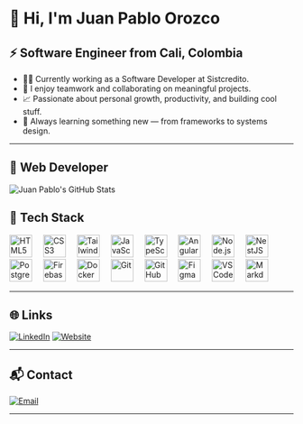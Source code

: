 # 👋 Hi, I'm Juan Pablo Orozco

## ⚡ Software Engineer from Cali, Colombia

- 👨‍💻 Currently working as a Software Developer at Sistcredito.
- 🤝 I enjoy teamwork and collaborating on meaningful projects.
- 📈 Passionate about personal growth, productivity, and building cool stuff.
- 🧠 Always learning something new — from frameworks to systems design.

---


## 🤖 Web Developer

![Juan Pablo's GitHub Stats](https://github-readme-stats.vercel.app/api?username=juanpaorozco63&show_icons=true&theme=tokyonight&count_private=true)

## 🚀 Tech Stack

<div align="left">
  <img src="https://skillicons.dev/icons?i=html" height="40" alt="HTML5" />
  <img width="12" />
  <img src="https://skillicons.dev/icons?i=css" height="40" alt="CSS3" />
  <img width="12" />
  <img src="https://skillicons.dev/icons?i=tailwind" height="40" alt="Tailwind CSS" />
  <img width="12" />
  <img src="https://skillicons.dev/icons?i=js" height="40" alt="JavaScript" />
  <img width="12" />
  <img src="https://skillicons.dev/icons?i=ts" height="40" alt="TypeScript" />
  <img width="12" />
  <img src="https://skillicons.dev/icons?i=angular" height="40" alt="Angular" />
  <img width="12" />
  <img src="https://skillicons.dev/icons?i=nodejs" height="40" alt="Node.js" />
  <img width="12" />
  <img src="https://skillicons.dev/icons?i=nestjs" height="40" alt="NestJS" />
  <img width="12" />
  <img src="https://skillicons.dev/icons?i=postgres" height="40" alt="PostgreSQL" />
  <img width="12" />
  <img src="https://skillicons.dev/icons?i=firebase" height="40" alt="Firebase" />
  <img width="12" />
  <img src="https://skillicons.dev/icons?i=docker" height="40" alt="Docker" />
  <img width="12" />
  <img src="https://skillicons.dev/icons?i=git" height="40" alt="Git" />
  <img width="12" />
  <img src="https://skillicons.dev/icons?i=github" height="40" alt="GitHub" />
  <img width="12" />
  <img src="https://skillicons.dev/icons?i=figma" height="40" alt="Figma" />
  <img width="12" />
  <img src="https://skillicons.dev/icons?i=vscode" height="40" alt="VSCode" />
  <img width="12" />
  <img src="https://skillicons.dev/icons?i=md" height="40" alt="Markdown" />
</div>

---

## 🌐 Links

[![LinkedIn](https://img.shields.io/badge/LinkedIn-0A66C2?style=for-the-badge&logo=linkedin&logoColor=white)](https://www.linkedin.com/in/juan-pablo-orozco-93927b174/)
[![Website](https://img.shields.io/badge/Portfolio-000000?style=for-the-badge&logo=About.me&logoColor=white)](https://juanpaorozco63.github.io/)


---

## 📬 Contact

[![Email](https://img.shields.io/badge/Email-D14836?style=for-the-badge&logo=gmail&logoColor=white)](mailto:juan-pablo01@hotmail.com)


---

